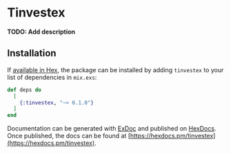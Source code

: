 # Tinvestex

**TODO: Add description**

## Installation

If [available in Hex](https://hex.pm/docs/publish), the package can be installed
by adding `tinvestex` to your list of dependencies in `mix.exs`:

```elixir
def deps do
  [
    {:tinvestex, "~> 0.1.0"}
  ]
end
```

Documentation can be generated with [ExDoc](https://github.com/elixir-lang/ex_doc)
and published on [HexDocs](https://hexdocs.pm). Once published, the docs can
be found at [https://hexdocs.pm/tinvestex](https://hexdocs.pm/tinvestex).

